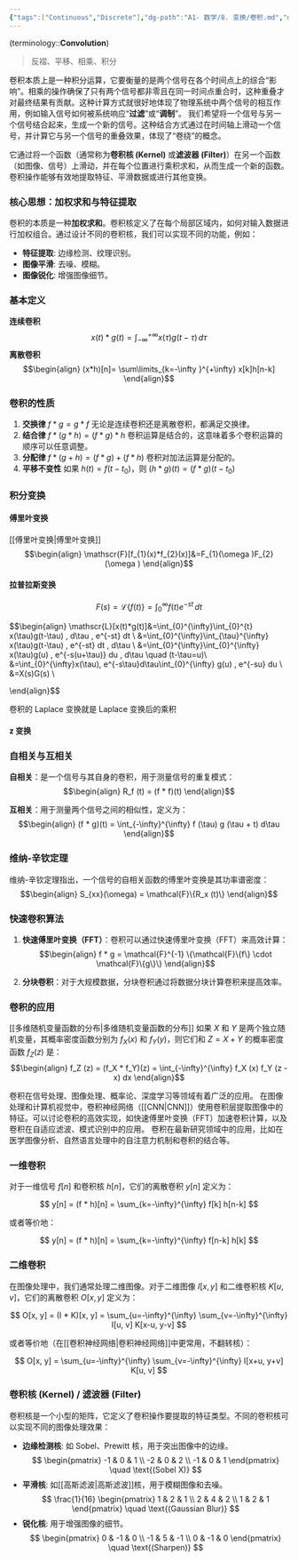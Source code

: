 ```yaml
---
{"tags":["Continuous","Discrete"],"dg-path":"A1- 数学/8. 变换/卷积.md","dg-publish":true,"permalink":"/A1- 数学/8. 变换/卷积/","dgPassFrontmatter":true,"noteIcon":"","created":"2024-10-10T18:33:11.000+08:00","updated":"2025-09-23T17:21:55.000+08:00"}
---
```



(terminology::**Convolution**)
> 反褶、平移、相乘、积分

卷积本质上是一种积分运算，它要衡量的是两个信号在各个时间点上的综合“影响”。相乘的操作确保了只有两个信号都非零且在同一时间点重合时，这种重叠才对最终结果有贡献。这种计算方式就很好地体现了物理系统中两个信号的相互作用，例如输入信号如何被系统响应“**过滤**”或“**调制**”。
我们希望将一个信号与另一个信号结合起来，生成一个新的信号。这种结合方式通过在时间轴上滑动一个信号，并计算它与另一个信号的重叠效果，体现了“卷绕”的概念。


它通过将一个函数（通常称为**卷积核 (Kernel)** 或**滤波器 (Filter)**）在另一个函数（如图像、信号）上滑动，并在每个位置进行乘积求和，从而生成一个新的函数。卷积操作能够有效地提取特征、平滑数据或进行其他变换。


### 核心思想：加权求和与特征提取

卷积的本质是一种**加权求和**。卷积核定义了在每个局部区域内，如何对输入数据进行加权组合。通过设计不同的卷积核，我们可以实现不同的功能，例如：

-   **特征提取**: 边缘检测、纹理识别。
-   **图像平滑**: 去噪、模糊。
-   **图像锐化**: 增强图像细节。

### 基本定义
**连续卷积**
$$x(t)*g(t)=\int_{-\infty}^{+\infty} x(\tau)g(t-\tau)  \, d\tau$$
**离散卷积**
$$\begin{align}
(x*h)[n]= \sum\limits_{k=-\infty }^{+\infty} x[k]h[n-k]
\end{align}$$

### 卷积的性质
1. **交换律**   $f * g = g * f$   无论是连续卷积还是离散卷积，都满足交换律。
2. **结合律**  $f * (g * h) = (f * g) * h$   卷积运算是结合的，这意味着多个卷积运算的顺序可以任意调整。
3. **分配律**   $f * (g + h) = (f * g) + (f * h)$   卷积对加法运算是分配的。
4. **平移不变性**  如果 $h (t) = f (t - t_0)$，则 $(h * g)(t) = (f * g)(t - t_0)$



### 积分变换
#### 傅里叶变换
[[傅里叶变换\|傅里叶变换]]
$$\begin{align}
\mathscr{F}[f_{1}(x)*f_{2}(x)]&=F_{1}(\omega )F_{2}(\omega )
\end{align}$$

#### 拉普拉斯变换

$$F(s) = \mathscr{L}\{f(t)\} = \int_{0}^{\infty} f(t)e^{-st} \, dt$$

$$\begin{align}
\mathscr{L}[x(t)*g(t)]&=\int_{0}^{\infty}\int_{0}^{t} x(\tau)g(t-\tau)  \, d\tau \, e^{-st} dt \\
&=\int_{0}^{\infty}\int_{\tau}^{\infty} x(\tau)g(t-\tau)   \, e^{-st} dt \, d\tau  \\ 
&=\int_{0}^{\infty}\int_{0}^{\infty} x(\tau)g(u)   \, e^{-s(u+\tau)} du \, d\tau \quad (t-\tau=u)\\
 &=\int_{0}^{\infty}x(\tau)\, e^{-s\tau}d\tau\int_{0}^{\infty} g(u)   \, e^{-su} du  \\
&=X(s)G(s) \\

\end{align}$$

卷积的 Laplace 变换就是 Laplace 变换后的乘积

#### z 变换




### 自相关与互相关
**自相关**：是一个信号与其自身的卷积，用于测量信号的重复模式：
$$\begin{align}
R_f (t) = (f * f)(t)
\end{align}$$

**互相关**：用于测量两个信号之间的相似性，定义为：
$$\begin{align}
(f * g)(t) = \int_{-\infty}^{\infty} f (\tau) g (\tau + t) d\tau
\end{align}$$

### 维纳-辛钦定理
维纳-辛钦定理指出，一个信号的自相关函数的傅里叶变换是其功率谱密度：
$$\begin{align}
S_{xx}(\omega) = \mathcal{F}\{R_x (t)\}
\end{align}$$


### 快速卷积算法
1. **快速傅里叶变换（FFT）**：卷积可以通过快速傅里叶变换（FFT）来高效计算：
$$\begin{align}
f * g = \mathcal{F}^{-1} \{\mathcal{F}\{f\} \cdot \mathcal{F}\{g\}\}
\end{align}$$

1. **分块卷积**：对于大规模数据，分块卷积通过将数据分块计算卷积来提高效率。



### 卷积的应用
[[多维随机变量函数的分布\|多维随机变量函数的分布]]
如果 $X$ 和 $Y$ 是两个独立随机变量，其概率密度函数分别为 $f_X (x)$ 和 $f_Y (y)$，则它们和 $Z = X + Y$ 的概率密度函数 $f_Z (z)$ 是： 
$$\begin{align}
f_Z (z) = (f_X * f_Y)(z) = \int_{-\infty}^{\infty} f_X (x) f_Y (z - x) dx
\end{align}$$


卷积在信号处理、图像处理、概率论、深度学习等领域有着广泛的应用。
在图像处理和计算机视觉中，卷积神经网络（[[CNN\|CNN]]）使用卷积层提取图像中的特征。可以讨论卷积的高效实现，如快速傅里叶变换（FFT）加速卷积计算，以及卷积在自适应滤波、模式识别中的应用。
卷积在最新研究领域中的应用，比如在医学图像分析、自然语言处理中的自注意力机制和卷积的结合等。

### 一维卷积

对于一维信号 $f[n]$ 和卷积核 $h[n]$，它们的离散卷积 $y[n]$ 定义为：

$$ y[n] = (f * h)[n] = \sum_{k=-\infty}^{\infty} f[k] h[n-k] $$

或者等价地：

$$ y[n] = (f * h)[n] = \sum_{k=-\infty}^{\infty} f[n-k] h[k] $$


### 二维卷积

在图像处理中，我们通常处理二维图像。对于二维图像 $I[x, y]$ 和二维卷积核 $K[u, v]$，它们的离散卷积 $O[x, y]$ 定义为：

$$ O[x, y] = (I * K)[x, y] = \sum_{u=-\infty}^{\infty} \sum_{v=-\infty}^{\infty} I[u, v] K[x-u, y-v] $$

或者等价地（在[[卷积神经网络\|卷积神经网络]]中更常用，不翻转核）：

$$ O[x, y] = \sum_{u=-\infty}^{\infty} \sum_{v=-\infty}^{\infty} I[x+u, y+v] K[u, v] $$



### 卷积核 (Kernel) / 滤波器 (Filter)

卷积核是一个小型的矩阵，它定义了卷积操作要提取的特征类型。不同的卷积核可以实现不同的图像处理效果：

-   **边缘检测核**: 如 Sobel、Prewitt 核，用于突出图像中的边缘。
    $$ \begin{pmatrix} -1 & 0 & 1 \\ -2 & 0 & 2 \\ -1 & 0 & 1 \end{pmatrix} \quad \text{(Sobel X)} $$
-   **平滑核**: 如[[高斯滤波\|高斯滤波]]核，用于模糊图像和去噪。
    $$ \frac{1}{16} \begin{pmatrix} 1 & 2 & 1 \\ 2 & 4 & 2 \\ 1 & 2 & 1 \end{pmatrix} \quad \text{(Gaussian Blur)} $$
-   **锐化核**: 用于增强图像的细节。
    $$ \begin{pmatrix} 0 & -1 & 0 \\ -1 & 5 & -1 \\ 0 & -1 & 0 \end{pmatrix} \quad \text{(Sharpen)} $$

